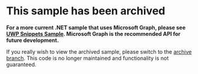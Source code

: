 # This sample has been archived

**For a more current .NET sample that uses Microsoft Graph, please see [UWP Snippets Sample](https://github.com/microsoftgraph/uwp-csharp-snippets-sample). Microsoft Graph is the recommended API for future development.**

If you really wish to view the archived sample, please switch to the [archive branch](https://github.com/Azure-Samples/active-directory-dotnet-graphapi-console/tree/archive). This code is no longer maintained and functionality is not guaranteed.
